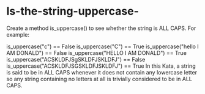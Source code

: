 # Is-the-string-uppercase-

Create a method is_uppercase() to see whether the string is ALL CAPS. For example:

is_uppercase("c") == False
is_uppercase("C") == True
is_uppercase("hello I AM DONALD") == False
is_uppercase("HELLO I AM DONALD") == True
is_uppercase("ACSKLDFJSgSKLDFJSKLDFJ") == False
is_uppercase("ACSKLDFJSGSKLDFJSKLDFJ") == True
In this Kata, a string is said to be in ALL CAPS whenever it does not contain any lowercase letter so any string containing no letters at all is trivially considered to be in ALL CAPS.
